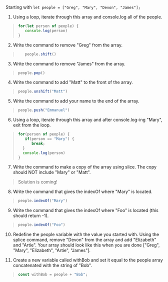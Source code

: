 Starting with `let people = ["Greg", "Mary", "Devon", "James"];`

1. Using a loop, iterate through this array and console.log all of the people.
> ```javascript
> for(let person of people) {
>    console.log(person)
>}
> ```

2. Write the command to remove "Greg" from the array.
> ```javascript 
>    people.shift()
> ```

3. Write the command to remove "James" from the array.
> ```javascript
> people.pop()
> ```

4. Write the command to add "Matt" to the front of the array.
> ```javascript
> people.unshift("Matt")
> ```

5. Write the command to add your name to the end of the array.
> ```javascript
> people.push("Emmanuel")
> ```

6. Using a loop, iterate through this array and after console.log-ing "Mary", exit from the loop.
> ```javascript
> for(person of people) {
>    if(person == "Mary") {
>       break;         
>   }
>   console.log(person)
>}
> ```

7. Write the command to make a copy of the array using slice. The copy should NOT include "Mary" or "Matt".
> Solution is coming!

8. Write the command that gives the indexOf where "Mary" is located.
> ```javascript
> people.indexOf("Mary")
> ```

9. Write the command that gives the indexOf where "Foo" is located (this should return -1).
> ```javascript
> people.indexOf("Foo")
> ```

10. Redefine the people variable with the value you started with. Using the splice command, remove "Devon" from the array and add "Elizabeth" and "Artie". Your array should look like this when you are done ["Greg", "Mary", "Elizabeth", "Artie", "James"].


11. Create a new variable called withBob and set it equal to the people array concatenated with the string of "Bob".
> ```javascript
> const withBob = people + "Bob";
> ```